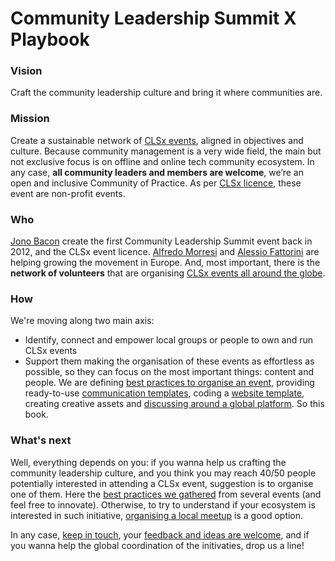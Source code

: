 # Community Leadership Summit X Playbook

### Vision

Craft the community leadership culture and bring it where communities are.

### Mission

Create a sustainable network of [CLSx events](http://www.communityleadershipsummit.com/clsx/license/), aligned in objectives and culture. Because community management is a very wide field, the main but not exclusive focus is on offline and online tech community ecosystem. In any case, **all community leaders and members are welcome**, we’re an open and inclusive Community of Practice. As per [CLSx licence](http://www.communityleadershipsummit.com/clsx/license/), these event are non-profit events.

### Who

[Jono Bacon](http://www.jonobacon.org/) create the first Community Leadership Summit event back in 2012, and the CLSx event licence. [Alfredo Morresi](http://www.rainbowbreeze.it/) and [Alessio Fattorini](https://it.linkedin.com/in/alefattorini) are helping growing the movement in Europe. And, most important, there is the **network of volunteers** that are organising [CLSx events all around the globe](/past-clsx-events.md).

### How

We're moving along two main axis:

* Identify, connect and empower local groups or people to own and run CLSx events
* Support them making the organisation of these events as effortless as possible, so they can focus on the most important things: content and people. We are defining [best practices to organise an event](clsx-in-a-box.md), providing ready-to-use [communication templates](/comms-template.md), coding a [website template](/site-template.md), creating creative assets and [discussing around a global platform](/slack-rules.md). So this book.

### What's next

Well, everything depends on you: if you wanna help us crafting the community leadership culture, and you think you may reach 40/50 people potentially interested in attending a CLSx event, suggestion is to organise one of them. Here the [best practices we gathered](/clsx-in-a-box.md) from several events \(and feel free to innovate\). Otherwise, to try to understand if your ecosystem is interested in such initiative, [organising a local meetup](/meetup.md) is a good option.

In any case, [keep in touch](slack_or_forum), your [feedback and ideas are welcome](contact_us), and if you wanna help the global coordination of the initivaties, drop us a line!

